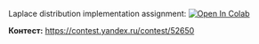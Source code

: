 Laplace distribution implementation assignment:
[![Open In Colab](https://colab.research.google.com/assets/colab-badge.svg)](https://colab.research.google.com/github/girafe-ai/ml-course/blob/23s_dd_ml/homeworks/hw02_laplace/laplace_distribution_assignment_0_02.ipynb)

__Контест:__ https://contest.yandex.ru/contest/52650